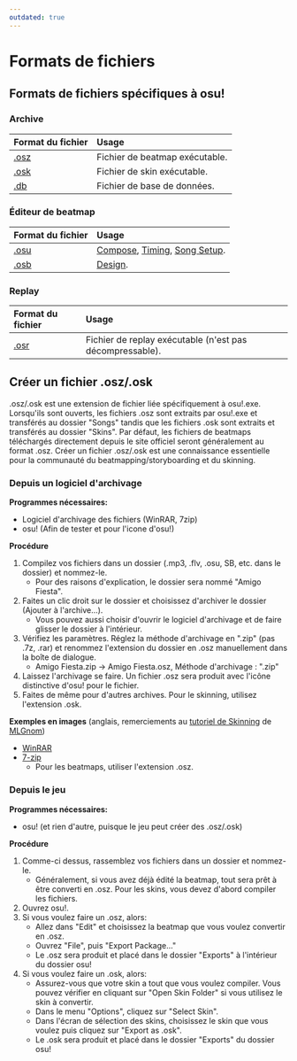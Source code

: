 ```yaml
---
outdated: true
---
```


# Formats de fichiers

## Formats de fichiers spécifiques à osu!

### Archive

| Format du fichier | Usage |
| :-- | :-- |
| [.osz][Osz Link] | Fichier de beatmap exécutable. |
| [.osk][Osk Link] | Fichier de skin exécutable. |
| [.db][Db Link] | Fichier de base de données. |

### Éditeur de beatmap

| Format du fichier | Usage |
| :-- | :-- |
| [.osu][Osu Link] | [Compose](/wiki/Beatmap_Editor/Compose), [Timing](/wiki/Beatmap_Editor/Timing), [Song Setup](/wiki/Beatmap_Editor/Song_Setup). |
| [.osb][Osb Link] | [Design](/wiki/Beatmap_Editor/Design). |

### Replay

| Format du fichier | Usage |
| :-- | :-- |
| [.osr][Osr Link] | Fichier de replay exécutable (n'est pas décompressable). |

## Créer un fichier .osz/.osk

.osz/.osk est une extension de fichier liée spécifiquement à osu!.exe. Lorsqu'ils sont ouverts, les fichiers .osz sont extraits par osu!.exe et transférés au dossier "Songs" tandis que les fichiers .osk sont extraits et transférés au dossier "Skins". Par défaut, les fichiers de beatmaps téléchargés directement depuis le site officiel seront généralement au format .osz. Créer un fichier .osz/.osk est une connaissance essentielle pour la communauté du beatmapping/storyboarding et du skinning.

### Depuis un logiciel d'archivage

**Programmes nécessaires:**

- Logiciel d'archivage des fichiers (WinRAR, 7zip)
- osu! (Afin de tester et pour l'icone d'osu!)

**Procédure**

1. Compilez vos fichiers dans un dossier (.mp3, .flv, .osu, SB, etc. dans le dossier) et nommez-le.
   - Pour des raisons d'explication, le dossier sera nommé "Amigo Fiesta".
2. Faites un clic droit sur le dossier et choisissez d'archiver le dossier (Ajouter à l'archive...).
   - Vous pouvez aussi choisir d'ouvrir le logiciel d'archivage et de faire glisser le dossier à l'intérieur.
3. Vérifiez les paramètres. Réglez la méthode d'archivage en ".zip" (pas .7z, .rar) et renommez l'extension du dossier en .osz manuellement dans la boîte de dialogue.
   - Amigo Fiesta.zip -> Amigo Fiesta.osz, Méthode d'archivage : ".zip"
4. Laissez l'archivage se faire. Un fichier .osz sera produit avec l'icône distinctive d'osu! pour le fichier.
5. Faites de même pour d'autres archives. Pour le skinning, utilisez l'extension .osk.

**Exemples en images** (anglais, remerciements au [tutoriel de Skinning](https://osu.ppy.sh/community/forums/topics/51694) de [MLGnom](https://osu.ppy.sh/users/46620))

- [WinRAR](https://puu.sh/1MBV)
- [7-zip](https://puu.sh/1MBW)
  - Pour les beatmaps, utiliser l'extension .osz.

### Depuis le jeu

**Programmes nécessaires:**

- osu! (et rien d'autre, puisque le jeu peut créer des .osz/.osk)

**Procédure**

1. Comme-ci dessus, rassemblez vos fichiers dans un dossier et nommez-le.
   - Généralement, si vous avez déjà édité la beatmap, tout sera prêt à être converti en .osz. Pour les skins, vous devez d'abord compiler les fichiers.
2. Ouvrez osu!.
3. Si vous voulez faire un .osz, alors:
   - Allez dans "Edit" et choisissez la beatmap que vous voulez convertir en .osz.
   - Ouvrez "File", puis "Export Package..."
   - Le .osz sera produit et placé dans le dossier "Exports" à l'intérieur du dossier osu!
4. Si vous voulez faire un .osk, alors:
   - Assurez-vous que votre skin a tout que vous voulez compiler. Vous pouvez vérifier en cliquant sur "Open Skin Folder" si vous utilisez le skin à convertir.
   - Dans le menu "Options", cliquez sur "Select Skin".
   - Dans l'écran de sélection des skins, choisissez le skin que vous voulez puis cliquez sur "Export as .osk".
   - Le .osk sera produit et placé dans le dossier "Exports" du dossier osu!

[Osz Link]: /wiki/osu!_File_Formats/Osz_(file_format)
[Osk Link]: /wiki/osu!_File_Formats/Osk_(file_format)
[Db Link]: /wiki/osu!_File_Formats/Db_(file_format)
[Osu Link]: /wiki/osu!_File_Formats/Osu_(file_format)
[Osb Link]: /wiki/osu!_File_Formats/Osb_(file_format)
[Osr Link]: /wiki/osu!_File_Formats/Osr_(file_format)
